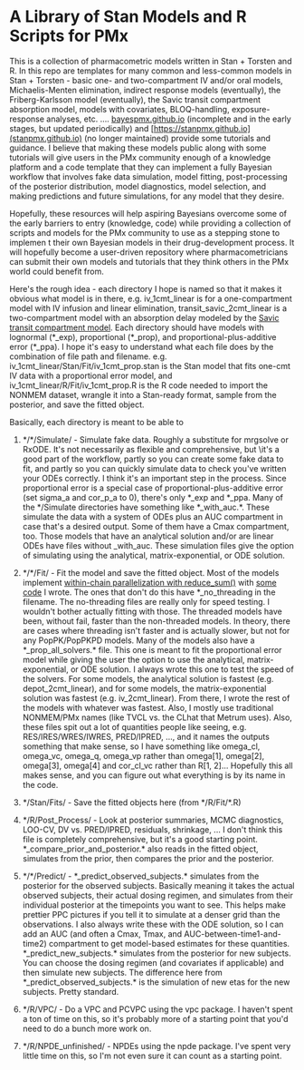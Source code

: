 # A Library of Stan Models and R Scripts for PMx

This is a collection of pharmacometric models written in Stan + Torsten and R.
In this repo are templates for many common and less-common models in
Stan + Torsten - basic one- and two-compartment IV and/or oral models,
Michaelis-Menten elimination, indirect response models (eventually), the
Friberg-Karlsson model (eventually), the Savic transit compartment absorption
model, models with covariates, BLOQ-handling, exposure-response analyses, etc. ….
[bayespmx.github.io](https://bayespmx.github.io) (incomplete and in the early stages,
but updated periodically) and [https://stanpmx.github.io](stanpmx.github.io) 
(no longer maintained) provide some tutorials and guidance. I
believe that making these models public along with some tutorials
will give users in the PMx community enough of a knowledge platform and
a code template that they can implement a fully Bayesian workflow that involves
fake data simulation, model fitting, post-processing of the posterior
distribution, model diagnostics, model selection, and making predictions and
future simulations, for any model that they desire.

Hopefully, these resources will help aspiring Bayesians overcome some of the
early barriers to entry (knowledge, code) while providing a collection of
scripts and models for the PMx community to use as a stepping stone to implemen
t their own Bayesian models in their drug-development process. It will hopefully
become a user-driven repository where pharmacometricians can submit their own
models and tutorials that they think others in the PMx world could benefit from.

Here's the rough idea - each directory I hope is named so that it makes it
obvious what model is in there, e.g. iv_1cmt_linear is for a one-compartment
model with IV infusion and linear elimination, transit_savic_2cmt_linear is a
two-compartment model with an absorption delay modeled by the
[Savic transit compartment model](https://pubmed.ncbi.nlm.nih.gov/17653836/).
Each directory should have models with lognormal (\*_exp), proportional
(\*_prop), and proportional-plus-additive error (\*_ppa). I hope it's easy to
understand  what each file does by the combination of file path and filename.
e.g. iv_1cmt_linear/Stan/Fit/iv_1cmt_prop.stan is the Stan model that fits
one-cmt IV data with a proportional error model, and
iv_1cmt_linear/R/Fit/iv_1cmt_prop.R is the R code needed to import the NONMEM
dataset, wrangle it into a Stan-ready format, sample from the posterior, and
save the fitted object.

Basically, each directory is meant to be able to

1) \*/\*/Simulate/ - Simulate fake data. Roughly a substitute for mrgsolve or
RxODE. It's not necessarily as flexible and comprehensive, but \it's a good part
of the workflow, partly so you can create some fake data to fit, and partly so
you can quickly simulate data to check you've written your ODEs correctly. I
think it's an important step in the process. Since proportional error is a
special case of proportional-plus-additive error (set sigma_a and cor_p_a to 0),
there's only \*_exp and \*_ppa. Many of the \*/Simulate directories have
something like \*_with_auc.\*. These simulate the data with a system of ODEs
plus an AUC compartment in case that's a desired output. Some of them have a
Cmax compartment, too. Those models that have an analytical solution and/or are
linear ODEs have files without _with_auc. These simulation files give the option
of simulating using the analytical, matrix-exponential, or ODE solution.

2) \*/\*/Fit/ - Fit the model and save the fitted object. Most of the models
implement
[within-chain parallelization with reduce_sum()](https://mc-stan.org/docs/stan-users-guide/reduce-sum.html)
with
[some code](https://bayespmx.github.io/tutorials/Threading-for-Within-Chain-Parallelization.html#example-one-compartment-iv)
I wrote. The ones that don't do this have \*_no_threading in the filename. The
no-threading files are really only for speed testing. I wouldn't bother actually
fitting with those. The threaded models have been, without fail, faster than the
non-threaded models. In theory, there are cases where threading isn't faster and
is actually slower, but not for any PopPK/PopPKPD models. Many of the models
also have a \*_prop_all_solvers.\* file. This one is meant to fit the
proportional error model while giving the user the option to use the analytical,
matrix-exponential, or ODE solution. I always wrote this one to test the speed
of the solvers. For some models, the analytical solution is fastest
(e.g. depot_2cmt_linear), and for some models, the matrix-exponential solution
was fastest (e.g. iv_2cmt_linear). From there, I wrote the rest of the models
with whatever was fastest. Also, I mostly use traditional NONMEM/PMx names (like
TVCL vs. the CLhat that Metrum uses). Also, these files spit out a lot of
quantities people like seeing, e.g. RES/IRES/WRES/IWRES, PRED/IPRED, ..., and it
names the outputs something that make sense, so I have something like omega_cl,
omega_vc, omega_q, omega_vp rather than omega[1], omega[2], omega[3], omega[4]
and cor_cl_vc rather than R[1, 2]... Hopefully this all makes sense, and you can
figure out what everything is by its name in the code.

3) \*/Stan/Fits/ - Save the fitted objects here (from \*/R/Fit/\*.R)

4) \*/R/Post_Process/ - Look at posterior summaries, MCMC diagnostics, LOO-CV,
DV vs. PRED/IPRED, residuals, shrinkage, ... I don't think this file is
completely comprehensive, but it's a good starting point.
\*_compare_prior_and_posterior.\*  also reads in the fitted object, simulates
from the prior, then compares the prior and the posterior.

5) \*/\*/Predict/ - \*_predict_observed_subjects.\* simulates from the posterior
for the observed subjects. Basically meaning it takes the actual observed
subjects, their actual dosing regimen, and simulates from their individual
posterior at the timepoints you want to see. This helps make prettier PPC
pictures if you tell it to simulate at a denser grid than the observations. I
also always write these with the ODE solution, so I can add an AUC (and often a
Cmax, Tmax, and AUC-between-time1-and-time2) compartment to get model-based
estimates for these quantities. \*_predict_new_subjects.\* simulates from the
posterior for new subjects. You can choose the dosing regimen (and covariates if
applicable) and then simulate new subjects. The difference here from
\*_predict_observed_subjects.\* is the simulation of new etas for the new
subjects. Pretty standard.

6) \*/R/VPC/ - Do a VPC and PCVPC using the vpc package. I haven't spent a ton
of time on this, so it's probably more of a starting point that you'd need to do
a bunch more work on.

7) \*/R/NPDE_unfinished/ - NPDEs using the npde package. I've spent very little
time on this, so I'm not even sure it can count as a starting point. 

